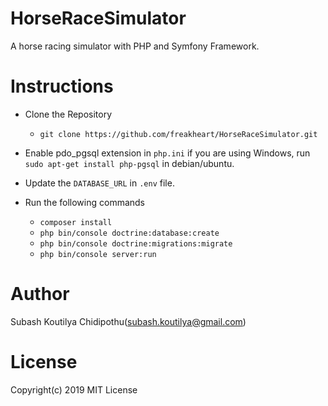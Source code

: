 # HorseRaceSimulator
A horse racing simulator with PHP and Symfony Framework.

# Instructions
- Clone the Repository
  - ```git clone https://github.com/freakheart/HorseRaceSimulator.git```
- Enable pdo_pgsql extension in ```php.ini``` if you are using Windows, run ```sudo apt-get install php-pgsql``` in debian/ubuntu.

- Update the ```DATABASE_URL``` in ```.env``` file.

- Run the following commands
  - ```composer install```
  - ```php bin/console doctrine:database:create```
  - ```php bin/console doctrine:migrations:migrate```
  - ```php bin/console server:run```

# Author
Subash Koutilya Chidipothu(subash.koutilya@gmail.com)

# License
Copyright(c) 2019 MIT License
